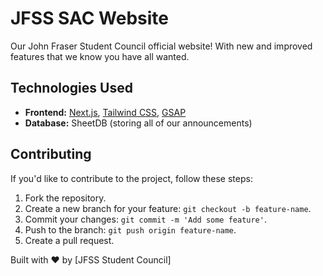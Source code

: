 # JFSS SAC Website

Our John Fraser Student Council official website! With new and improved features that we know you have all wanted.
  
## Technologies Used

- **Frontend:** [Next.js](https://nextjs.org/), [Tailwind CSS](https://tailwindcss.com/), [GSAP](https://greensock.com/gsap/)
- **Database:** SheetDB (storing all of our announcements)

## Contributing

If you'd like to contribute to the project, follow these steps:

1. Fork the repository.
2. Create a new branch for your feature: `git checkout -b feature-name`.
3. Commit your changes: `git commit -m 'Add some feature'`.
4. Push to the branch: `git push origin feature-name`.
5. Create a pull request.

Built with ❤️ by [JFSS Student Council]
